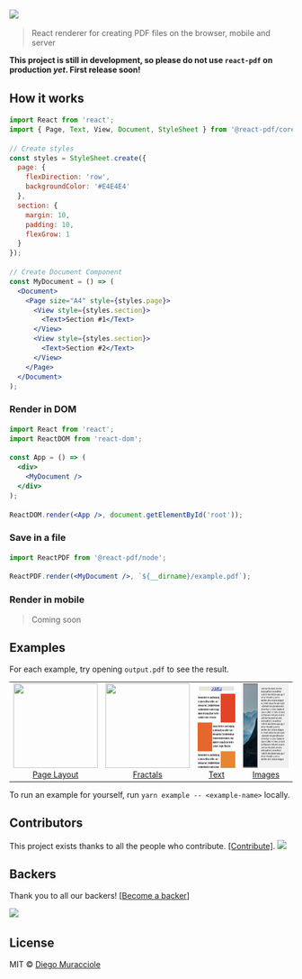 # <p align="center">
  <img src="https://user-images.githubusercontent.com/5600341/27467077-b914a118-57b5-11e7-96f7-ee3326037591.png" height="460px">
</p>


> React renderer for creating PDF files on the browser, mobile and server

**This project is still in development, so please do not use `react-pdf` on production _yet_. First release soon!**

## How it works

```jsx
import React from 'react';
import { Page, Text, View, Document, StyleSheet } from '@react-pdf/core';

// Create styles
const styles = StyleSheet.create({
  page: {
    flexDirection: 'row',
    backgroundColor: '#E4E4E4'
  },
  section: {
    margin: 10,
    padding: 10,
    flexGrow: 1
  }
});

// Create Document Component
const MyDocument = () => (
  <Document>
    <Page size="A4" style={styles.page}>
      <View style={styles.section}>
        <Text>Section #1</Text>
      </View>
      <View style={styles.section}>
        <Text>Section #2</Text>
      </View>
    </Page>
  </Document>
);
```

### Render in DOM
```jsx
import React from 'react';
import ReactDOM from 'react-dom';

const App = () => (
  <div>
    <MyDocument />
  </div>
);

ReactDOM.render(<App />, document.getElementById('root'));
```

### Save in a file
```jsx
import ReactPDF from '@react-pdf/node';

ReactPDF.render(<MyDocument />, `${__dirname}/example.pdf`);
```

### Render in mobile
> Coming soon

## Examples
For each example, try opening `output.pdf` to see the result.

<table>
	<tbody>
		<tr>
			<td align="center" valign="top">
				<img width="150" height="150" src="https://github.com/diegomura/react-pdf/blob/master/examples/page-layout/thumb.png">
				<br>
				<a href="https://github.com/diegomura/react-pdf/tree/master/examples/page-layout/">Page Layout</a>
			</td>  
			<td align="center" valign="top">
				<img width="150" height="150" src="https://github.com/diegomura/react-pdf/blob/master/examples/fractals/thumb.png">
				<br>
				<a href="https://github.com/diegomura/react-pdf/tree/master/examples/fractals/">Fractals</a>
			</td>  
			<td align="center" valign="top">
				<img width="150" height="150" src="https://github.com/diegomura/react-pdf/blob/master/examples/text/thumb.png">
				<br>
				<a href="https://github.com/diegomura/react-pdf/tree/master/examples/text/">Text</a>
			</td>  
			<td align="center" valign="top">
				<img width="150" height="150" src="https://github.com/diegomura/react-pdf/blob/master/examples/images/thumb.png">
				<br>
				<a href="https://github.com/diegomura/react-pdf/tree/master/examples/images/">Images</a>
			</td>  
		</tr>
	</tbody>
</table>

To run an example for yourself, run `yarn example -- <example-name>` locally.

## Contributors

This project exists thanks to all the people who contribute. [[Contribute]](blob/master/CONTRIBUTING.md).
<a href="https://github.com/diegomura/react-pdf/graphs/contributors"><img src="https://opencollective.com/react-pdf/contributors.svg?width=890" /></a>


## Backers

Thank you to all our backers! [[Become a backer](https://opencollective.com/react-pdf#backer)]

<a href="https://opencollective.com/react-pdf#backers" target="_blank"><img src="https://opencollective.com/react-pdf/backers.svg?width=890"></a>

## License

MIT © [Diego Muracciole](http://github.com/diegomura)
